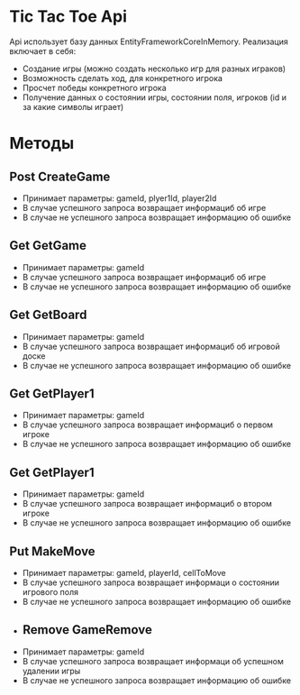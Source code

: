 # Tic Tac Toe Api
Api использует базу данных EntityFrameworkCoreInMemory.
Реализация включает в себя:
 * Создание игры (можно создать несколько игр для разных играков)
 * Возможность сделать ход, для конкретного игрока
 * Просчет победы конкретного игрока
 * Получение данных о состоянии игры, состоянии поля, игроков (id и за какие символы играет)
# Методы
## Post CreateGame
* Принимает параметры: gameId, plyer1Id, player2Id
* В случае успешного запроса возвращает информациб об игре
* В случае не успешного запроса возвращает информацию об ошибке
## Get GetGame
* Принимает параметры: gameId
* В случае успешного запроса возвращает информациб об игре
* В случае не успешного запроса возвращает информацию об ошибке
## Get GetBoard
* Принимает параметры: gameId
* В случае успешного запроса возвращает информациб об игровой доске
* В случае не успешного запроса возвращает информацию об ошибке
## Get GetPlayer1
* Принимает параметры: gameId
* В случае успешного запроса возвращает информациб о первом игроке
* В случае не успешного запроса возвращает информацию об ошибке
## Get GetPlayer1
* Принимает параметры: gameId
* В случае успешного запроса возвращает информациб о втором игроке
* В случае не успешного запроса возвращает информацию об ошибке
## Put MakeMove
* Принимает параметры: gameId, playerId, cellToMove
* В случае успешного запроса возвращает информаци о состоянии игрового поля
* В случае не успешного запроса возвращает информацию об ошибке
* ## Remove GameRemove
* Принимает параметры: gameId
* В случае успешного запроса возвращает информаци об успешном удалении игры
* В случае не успешного запроса возвращает информацию об ошибке
